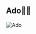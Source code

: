 ## Ado👑💙
![Ado](https://i.guim.co.uk/img/media/ea6401919663c8b4f8b12893039c140f40d55db7/2198_1669_4690_2814/master/4690.png?width=1200&quality=85&auto=format&fit=max&s=9d551e22743c34ffa97755411a8f6132)
<!--
**JimixxxES/JimixxxES** is a ✨ _special_ ✨ repository because its `README.md` (this file) appears on your GitHub profile.

Here are some ideas to get you started:

- 🔭 I’m currently working on ...
- 🌱 I’m currently learning ...
- 👯 I’m looking to collaborate on ...
- 🤔 I’m looking for help with ...
- 💬 Ask me about ...
- 📫 How to reach me: ...
- 😄 Pronouns: ...
- ⚡ Fun fact: ...
-->
